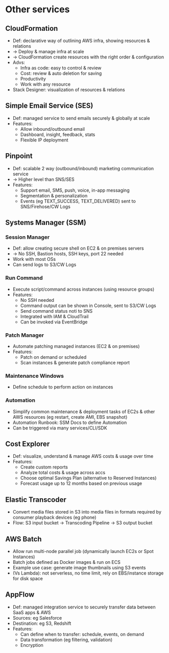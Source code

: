 # Other services
## CloudFormation
- Def: declarative way of outlining AWS infra, showing resources & relations
- -> Deploy & manage infra at scale
- -> CloudFormation create resources with the right order & configuration
- Advs:
  - Infra as code: easy to control & review
  - Cost: review & auto deletion for saving
  - Productivity
  - Work with any resource
- Stack Designer: visualization of resources & relations
## Simple Email Service (SES)
- Def: managed service to send emails securely & globally at scale
- Features:
  - Allow inbound/outbound email
  - Dashboard, insight, feedback, stats
  - Flexible IP deployment
## Pinpoint
- Def: scalable 2 way (outbound/inbound) marketing communication service
- -> Higher level than SNS/SES
- Features:
  - Support email, SMS, push, voice, in-app messaging
  - Segmentation & personalization
  - Events (eg TEXT_SUCCESS, TEXT_DELIVERED) sent to SNS/Firehose/CW Logs
## Systems Manager (SSM)
### Session Manager
- Def: allow creating secure shell on EC2 & on premises servers
- -> No SSH, Bastion hosts, SSH keys, port 22 needed
- Work with most OSs
- Can send logs to S3/CW Logs
### Run Command
- Execute script/command across instances (using resource groups)
- Features:
  - No SSH needed
  - Command output can be shown in Console, sent to S3/CW Logs
  - Send command status noti to SNS
  - Integrated with IAM & CloudTrail
  - Can be invoked via EventBridge
### Patch Manager
- Automate patching managed instances (EC2 & on premises)
- Features:
  - Patch on demand or scheduled
  - Scan instances & generate patch compliance report
### Maintenance Windows
- Define schedule to perform action on instances
### Automation
- Simplify common maintenance & deployment tasks of EC2s & other AWS resources (eg restart, create AMI, EBS snapshot)
- Automation Runbook: SSM Docs to define Automation
- Can be triggered via many services/CLI/SDK
## Cost Explorer
- Def: visualize, understand & manage AWS costs & usage over time
- Features:
  - Create custom reports
  - Analyze total costs & usage across accs
  - Choose optimal Savings Plan (alternative to Reserved Instances)
  - Forecast usage up to 12 months based on previous usage
## Elastic Transcoder
- Convert media files stored in S3 into media files in formats required by consumer playback devices (eg phone)
- Flow: S3 input bucket -> Transcoding Pipeline -> S3 output bucket
## AWS Batch
- Allow run multi-node parallel job (dynamically launch EC2s or Spot Instances)
- Batch jobs defined as Docker images & run on ECS
- Example use case: generate image thumbnails using S3 events
- (Vs Lambda): not serverless, no time limit, rely on EBS/instance storage for disk space
## AppFlow
- Def: managed integration service to securely transfer data between SaaS apps & AWS
- Sources: eg Salesforce
- Destination: eg S3, Redshift
- Features:
  - Can define when to transfer: schedule, events, on demand
  - Data transformation (eg filtering, validation)
  - Encryption